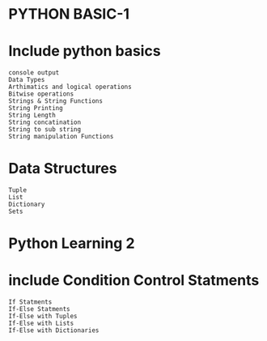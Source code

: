 # PYTHON BASIC-1
# Include python basics
	console output
	Data Types
	Arthimatics and logical operations
	Bitwise operations
	Strings & String Functions
	String Printing
	String Length
	String concatination
	String to sub string
	String manipulation Functions
# Data Structures
	Tuple
	List
	Dictionary
	Sets
# Python Learning 2
 # include Condition Control Statments
 	If Statments
	If-Else Statments
	If-Else with Tuples
	If-Else with Lists
	If-Else with Dictionaries
 	
	
			
		
